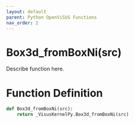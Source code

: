 ```yaml
---
layout: default
parent: Python OpenViSUS Functions
nav_order: 2
---
```


# Box3d_fromBoxNi(src)

Describe function here.

# Function Definition

```python
def Box3d_fromBoxNi(src):
    return _VisusKernelPy.Box3d_fromBoxNi(src)
```